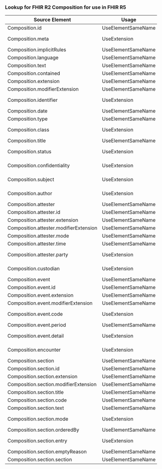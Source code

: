 ### Lookup for FHIR R2 Composition for use in FHIR R5

| Source Element | Usage | Target |
| -------------- | ----- | ------ |
| Composition.id | UseElementSameName | Composition.id |
| Composition.meta | UseExtension | http://hl7.org/fhir/1.0/StructureDefinition/extension-Composition.meta |
| Composition.implicitRules | UseElementSameName | Composition.implicitRules |
| Composition.language | UseElementSameName | Composition.language |
| Composition.text | UseElementSameName | Composition.text |
| Composition.contained | UseElementSameName | Composition.contained |
| Composition.extension | UseElementSameName | Composition.extension |
| Composition.modifierExtension | UseElementSameName | Composition.modifierExtension |
| Composition.identifier | UseExtension | http://hl7.org/fhir/1.0/StructureDefinition/extension-Composition.identifier |
| Composition.date | UseElementSameName | Composition.date |
| Composition.type | UseElementSameName | Composition.type |
| Composition.class | UseExtension | http://hl7.org/fhir/1.0/StructureDefinition/extension-Composition.class |
| Composition.title | UseElementSameName | Composition.title |
| Composition.status | UseExtension | http://hl7.org/fhir/1.0/StructureDefinition/extension-Composition.status |
| Composition.confidentiality | UseExtension | http://hl7.org/fhir/1.0/StructureDefinition/extension-Composition.confidentiality |
| Composition.subject | UseExtension | http://hl7.org/fhir/1.0/StructureDefinition/extension-Composition.subject |
| Composition.author | UseExtension | http://hl7.org/fhir/1.0/StructureDefinition/extension-Composition.author |
| Composition.attester | UseElementSameName | Composition.attester |
| Composition.attester.id | UseElementSameName | Composition.attester.id |
| Composition.attester.extension | UseElementSameName | Composition.attester.extension |
| Composition.attester.modifierExtension | UseElementSameName | Composition.attester.modifierExtension |
| Composition.attester.mode | UseElementSameName | Composition.attester.mode |
| Composition.attester.time | UseElementSameName | Composition.attester.time |
| Composition.attester.party | UseExtension | http://hl7.org/fhir/1.0/StructureDefinition/extension-Composition.attester.party |
| Composition.custodian | UseExtension | http://hl7.org/fhir/1.0/StructureDefinition/extension-Composition.custodian |
| Composition.event | UseElementSameName | Composition.event |
| Composition.event.id | UseElementSameName | Composition.event.id |
| Composition.event.extension | UseElementSameName | Composition.event.extension |
| Composition.event.modifierExtension | UseElementSameName | Composition.event.modifierExtension |
| Composition.event.code | UseExtension | http://hl7.org/fhir/1.0/StructureDefinition/extension-Composition.event.code |
| Composition.event.period | UseElementSameName | Composition.event.period |
| Composition.event.detail | UseExtension | http://hl7.org/fhir/1.0/StructureDefinition/extension-Composition.event.detail |
| Composition.encounter | UseExtension | http://hl7.org/fhir/1.0/StructureDefinition/extension-Composition.encounter |
| Composition.section | UseElementSameName | Composition.section |
| Composition.section.id | UseElementSameName | Composition.section.id |
| Composition.section.extension | UseElementSameName | Composition.section.extension |
| Composition.section.modifierExtension | UseElementSameName | Composition.section.modifierExtension |
| Composition.section.title | UseElementSameName | Composition.section.title |
| Composition.section.code | UseElementSameName | Composition.section.code |
| Composition.section.text | UseElementSameName | Composition.section.text |
| Composition.section.mode | UseExtension | http://hl7.org/fhir/1.0/StructureDefinition/extension-Composition.section.mode |
| Composition.section.orderedBy | UseElementSameName | Composition.section.orderedBy |
| Composition.section.entry | UseExtension | http://hl7.org/fhir/1.0/StructureDefinition/extension-Composition.section.entry |
| Composition.section.emptyReason | UseElementSameName | Composition.section.emptyReason |
| Composition.section.section | UseElementSameName | Composition.section.section |
